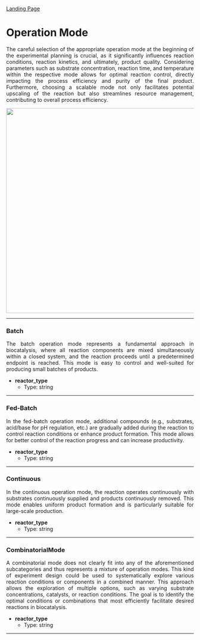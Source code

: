 [Landing Page](/Readme.md)

<div align="justify">

# Operation Mode

The careful selection of the appropriate operation mode at the beginning of the experimental planning is crucial, as it significantly influences reaction conditions, reaction kinetics, and ultimately, product quality. Considering parameters such as substrate concentration, reaction time, and temperature within the respective mode allows for optimal reaction control, directly impacting the process efficiency and purity of the final product. Furthermore, choosing a scalable mode not only facilitates potential upscaling of the reaction but also streamlines resource management, contributing to overall process efficiency.

<img src="https://github.com/Strenda-biocatalysis/Strenda-biocatalysis/assets/106530250/483a25db-0ac8-4007-bb8c-6c4dc40f17de" width="550">


<hr>

### Batch

The batch operation mode represents a fundamental approach in biocatalysis, where all reaction components are mixed simultaneously within a closed system, and the reaction proceeds until a predetermined endpoint is reached. This mode is easy to control and well-suited for producing small batches of products.

- __reactor_type__
    - Type: string

---

### Fed-Batch

In the fed-batch operation mode, additional compounds (e.g., substrates, acid/base for pH regulation, etc.) are gradually added during the reaction to control reaction conditions or enhance product formation. This mode allows for better control of the reaction progress and can increase productivity.

- __reactor_type__
    - Type: string

---

### Continuous

In the continuous operation mode, the reaction operates continuously with substrates continuously supplied and products continuously removed. This mode enables uniform product formation and is particularly suitable for large-scale production.

- __reactor_type__
    - Type: string

---

### CombinatorialMode

A combinatorial mode does not clearly fit into any of the aforementioned subcategories and thus represents a mixture of operation modes. This kind of experiment design could be used to systematically explore various reaction conditions or components in a combined manner. This approach allows the exploration of multiple options, such as varying substrate concentrations, catalysts, or reaction conditions. The goal is to identify the optimal conditions or combinations that most efficiently facilitate desired reactions in biocatalysis.

- __reactor_type__
    - Type: string

---


</div>
